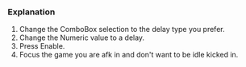 ### Explanation
1. Change the ComboBox selection to the delay type you prefer.
2. Change the Numeric value to a delay.
3. Press Enable.
4. Focus the game you are afk in and don't want to be idle kicked in.
